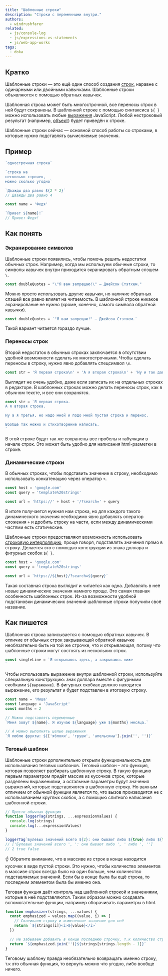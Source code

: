 ```yaml
---
title: "Шаблонные строки"
description: "Строки с переменными внутри."
authors:
  - windrushfarer
related:
  - js/console-log
  - js/expressions-vs-statements
  - js/web-app-works
tags:
  - doka
---
```


## Кратко

Шаблонные строки — это ещё один способ создания [строк](/js/string/), наравне с одинарными или двойными кавычками. Шаблонные строки объявляются с помощью обратных кавычек.

Шаблонная строка может быть многострочной, все переносы строк в ней будут сохранены. В шаблонной строке с помощью синтаксиса `${ }` можно использовать любые [выражения](/js/expressions-vs-statements/) JavaScript. Любой нестроковый результат (например, [объект](/js/object/)) будет приведён к строке.

Шаблонные строки сейчас — основной способ работы со строками, в которые нужно подставлять вычисляемые значения.

## Пример

```js
`однострочная строка`

`строка на
несколько строчек,
можно сколько угодно`

`Дважды два равно ${2 * 2}`
// Дважды два равно 4

const name = 'Федя'

`Привет ${name}!`
// Привет Федя!
```

## Как понять

### Экранирование символов

Шаблонные строки появились, чтобы помочь решить недостатки обычных строк. Например, когда мы используем обычные строки, то символы кавычек внутри приходится экранировать обратным слэшем `\`.

```js
const doubleQuotes = "\"Я вам запрещаю!\" – Джейсон Стэтхем."
```

Можно просто использовать другие кавычки, но наличие обратных слэшей все равно влияет на читаемость. В шаблонной строке никакое экранирование не нужно (кроме, конечно, самого символа обратной кавычки).

```js
const doubleQuotes = `"Я вам запрещаю!" – Джейсон Стэтхем.`
```

Такой вариант читается гораздо лучше.

### Переносы строк

Второй недостаток в обычных строках заключается в отсутствии удобной возможности сделать их многострочными. Чтобы сделать переносы в строку, нужно явно добавлять спецсимвол `\n`.

```js
const str = 'Я первая строка\n' + 'А я вторая строка\n' + 'Ну и так далее'
```

Выглядит не очень удобно, даже если записать их на отдельных строках в редакторе. В шаблонных строках можно делать переносы строк, как в обычном тексте, и все они сохранятся.

```js
const str = `Я первая строка.
А я вторая строка.

Ну а я третья, но надо мной и подо мной пустая строка и перенос.

Вообще так можно и стихотворение написать.
`
```

В этой строке будут так же сохранены все пробелы и табуляции в начале строк. Это может быть удобно для написания html-разметки в строке.

### Динамические строки

В обычных строках, чтобы подставить значение в строку, необходимо использовать конкатенацию через оператор `+`.

```js
const host = 'google.com'
const query = 'template%20strings'

const url = 'https://' + host + '/?search=' + query
```

В итоге получается нужная нам строка, но для каждого такого динамического значения необходимо явно добавлять оператор сложения `+` и дробить строку на части, если между динамическими частями есть статические.

Шаблонные строки предоставляют возможность использовать [строковую интерполяцию](https://en.wikipedia.org/wiki/String_interpolation), проще говоря, подставлять значения прямо в строку. Делается это с помощью конструкции из знака доллара и фигурных скобок `${ }`.

```js
const host = 'google.com'
const query = 'template%20strings'

const url = `https://${host}/?search=${query}`
```

Такая составная строка выглядит и читается как одна. Добавлять в неё новые динамические значения намного проще. Это самая главная особенность шаблонных строк. Из-за возможности удобной подстановки динамических значений шаблонные строки получили своё название.

## Как пишется

Шаблонная строка записывается с помощью обратных кавычек. В отличие от обычных строк закрывающей обратной кавычке необязательно быть на той же строчке, что и открывающая, потому что шаблонные строки могут состоять из нескольких строк.

```js
const singleLine = `Я открываюсь здесь, а закрываюсь ниже
`
```

Чтобы использовать выражение внутри шаблонной строки, используйте специальную конструкцию: знак доллара вместе с фигурными скобками `${выражение}`. В фигурных скобках должно находится выражение, его результат и будет подставлен в итоговую строку.

```js
const name = 'Миша'
const language = 'JavaScript'
const months = 2

// Можно подставлять переменные
`Меня зовут ${name}. Я изучаю ${language} уже ${months} месяца.`

// А можно выполнять целые выражения
`Я люблю фрукты: ${['яблоки', 'груши', 'апельсины'].join('', '')}`
```

### Теговый шаблон

Шаблонные строки дополнительно открыли функциональность для использования теговых шаблонов. Теговый шаблон – это функция, которая позволяет разбирать шаблонную строку. В такую функцию первым параметром придёт массив из кусочков строк, которые разделены выражениями, а остальные параметры будут значения выражений, которые подставляются в шаблонную строку. Но важным отличием от обычной функции является то, что вызов производится не с использованием круглых скобок, а с помощью слитного написания шаблонной строки.

```js
// Просто обычная функция
function loggerTag(strings, ...expressionValues) {
  console.log(strings)
  console.log(...expressionValues)
}

loggerTag`Булевых значений всего ${2}: они бывают либо ${true} либо ${false}`
// ['Булевых значений всего ', ': они бывают либо ', ' либо ', '']
// 2 true false
```

<aside>

☝️ Обратите внимание, что в массиве из строк в конце находится кусочек в виде пустой строки. Это нужно, чтобы количество элементов в массиве строк всегда было на один больше, чем количество подставляемых значений. Если бы в конце была бы ещё строка, то последним элементом была бы именно она.

</aside>

Теговая функция даёт контроль над шаблонной строкой и значениями, которые в неё подставляются. Таким образом можно создавать вспомогательные функции, например оборачивать параметры в html.

```js
function emphasizer(strings, ...values) {
  const emphasized = values.map((value, i) => {
    // Склеиваем строку и измененное значение для неё
    return `${strings[i]}<i>${value}</i>`
  })

  // Не забываем добавить в конце последнюю строчку, т.к количество строк больше выражений
  return `${emphasized.join('')}${strings[strings.length - 1]}`
}
```

Теговому шаблону правда необязательно возвращать именно строку, т.к это обычная функция, то вернуть можно что угодно, либо вообще ничего.
